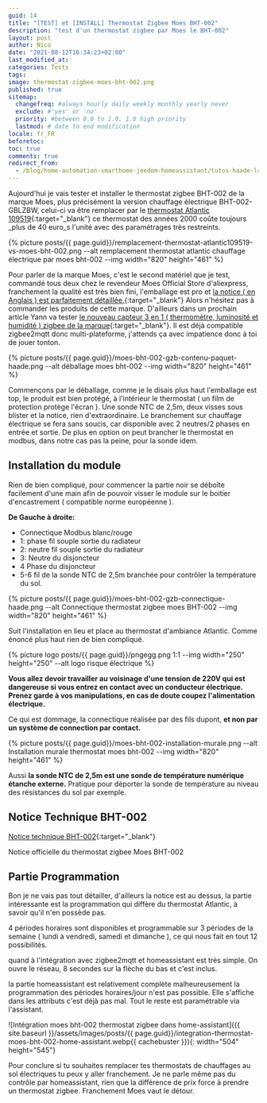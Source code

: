 ```yaml
---
guid: 14
title: "[TEST] et [INSTALL] Thermostat Zigbee Moes BHT-002"
description: "test d'un thermostat zigbee par Moes le BHT-002"
layout: post
author: Nico
date: "2021-08-12T16:34:23+02:00"
last_modified_at:
categories: Tests
tags:
image: thermostat-zigbee-moes-bht-002.png
published: true
sitemap:
  changefreq: #always hourly daily weekly monthly yearly never
  exclude: #'yes' or 'no'
  priority: #between 0.0 to 1.0, 1.0 high priority
  lastmod: # date to end modification
locale: fr_FR
beforetoc:
toc: true
comments: true
redirect_from:
  - /blog/home-automation-smarthome-jeedom-homeassistant/tutos-haade-lab/home-assistant/test-et-install-thermostat-zigbee-moes-bht-002
---
```

Aujourd'hui je vais tester et installer le thermostat zigbee BHT-002 de la marque Moes, plus précisément la version chauffage électrique BHT-002-GBLZBW, celui-ci va être remplacer par le [thermostat Atlantic 109519](https://www.rexel.fr/frx/Cat%C3%A9gorie/Chauffage-%C3%A9lectrique-climatisation-ventilation/Chauffage-domestique/C%C3%A2ble-chauffant/Plancher-Chauffant-Domocable---Thermostat-digital/ATL109519/p/62427465){:target="_blank"} ce thermostat des années 2000 coûte toujours _plus de 40 euro_s l'unité avec des paramétrages très restreints.

{% picture posts/{{ page.guid}}/remplacement-thermostat-atlantic109519-vs-moes-bht-002.png --alt remplacement thermostat atlantic chauffage électrique par moes bht-002 --img width="820" height="461" %}

Pour parler de la marque Moes, c'est le second matériel que je test, commandé tous deux chez le revendeur Moes Official Store d'aliexpress, franchement la qualité est très bien fini, l'emballage est pro et [la notice ( en Anglais ) est parfaitement détaillée.](https://drive.google.com/file/d/13ArYq5bkG5xbnuoVv76iHq4Rb2fCYrG5/view?usp=sharing){:target="_blank"} Alors n'hésitez pas à commander les produits de cette marque. D'ailleurs dans un prochain article Yann va tester [le nouveau capteur 3 en 1 ( thermomètre, luminosité et humidité ) zigbee de la marque](https://fr.aliexpress.com/item/1005002522611717.html?spm=a2g0o.productlist.0.0.47147798UjVhU9&algo_pvid=760ce515-952e-453c-bdc1-465c7c3542f7&algo_exp_id=760ce515-952e-453c-bdc1-465c7c3542f7-41){:target="_blank"}. Il est déjà compatible zigbee2mqtt donc multi-plateforme, j'attends ça avec impatience donc à toi de jouer tonton.

{% picture posts/{{ page.guid}}/moes-bht-002-gzb-contenu-paquet-haade.png --alt déballage moes bht-002 --img width="820" height="461" %}

Commençons par le déballage, comme je le disais plus haut l'emballage est top, le produit est bien protégé, à l'intérieur le thermostat ( un film de protection protège l'écran ). Une sonde NTC de 2,5m, deux visses sous blister et la notice, rien d'extraordinaire. Le branchement sur chauffage électrique se fera sans soucis, car disponible avec 2 neutres/2 phases en entrée et sortie. De plus en option on peut brancher le thermostat en modbus, dans notre cas pas la peine, pour la sonde idem.

## Installation du module

Rien de bien compliqué, pour commencer la partie noir se déboîte facilement d'une main afin de pouvoir visser le module sur le boitier d'encastrement ( compatible norme européenne ).

**De Gauche à droite:**

- Connectique Modbus blanc/rouge
- 1: phase fil souple sortie du radiateur
- 2: neutre fil souple sortie du radiateur
- 3: Neutre du disjoncteur
- 4 Phase du disjoncteur
- 5-6 fil de la sonde NTC de 2,5m branchée pour contrôler la température du sol.

{% picture posts/{{ page.guid}}/moes-bht-002-gzb-connectique-haade.png --alt Connectique thermostat zigbee moes BHT-002 --img width="820" height="461" %}

Suit l'installation en lieu et place au thermostat d'ambiance Atlantic. Comme énoncé plus haut rien de bien compliqué.

{% picture logo posts/{{ page.guid}}/pngegg.png 1:1 --img width="250" height="250" --alt logo risque électrique %}

**Vous allez devoir travailler au voisinage d'une tension de 220V qui est dangereuse si vous entrez en contact avec un conducteur électrique.** **Prenez garde à vos manipulations, en cas de doute coupez l'alimentation électrique.**

Ce qui est dommage, la connectique réalisée par des fils dupont, **et non par un système de connection par contact.**

{% picture posts/{{ page.guid}}/moes-bht-002-installation-murale.png --alt Installation murale thermostat moes bht-002 --img width="820" height="461" %}

Aussi **la sonde NTC de 2,5m est une sonde de température numérique étanche externe.** Pratique pour déporter la sonde de température au niveau des résistances du sol par exemple.

## Notice Technique BHT-002

[Notice technique BHT-002](https://drive.google.com/file/d/13ArYq5bkG5xbnuoVv76iHq4Rb2fCYrG5/view?usp=sharing){:target="_blank"}

Notice officielle du thermostat zigbee Moes BHT-002

## Partie Programmation

Bon je ne vais pas tout détailler, d'ailleurs la notice est au dessus, la partie intéressante est la programmation qui diffère du thermostat Atlantic, à savoir qu'il n'en possède pas.

4 périodes horaires sont disponibles et programmable sur 3 périodes de la semaine ( lundi à vendredi, samedi et dimanche ), ce qui nous fait en tout 12 possibilités.

quand à l'intégration avec zigbee2mqtt et homeassistant est très simple. On ouvre le réseau, 8 secondes sur la flèche du bas et c'est inclus.

la partie homeassistant est relativement complète malheureusement la programmation des périodes horaires/jour n'est pas possible. Elle s'affiche dans les attributs c'est déjà pas mal. Tout le reste est paramétrable via l'assistant.

![Intégration moes bht-002 thermostat zigbee dans home-assistant]({{ site.baseurl }}/assets/images/posts/{{ page.guid}}/integration-thermostat-moes-bht-002-home-assistant.webp{{ cachebuster }}){: width="504" height="545"} 

Pour conclure si tu souhaites remplacer tes thermostats de chauffages au sol électriques tu peux y aller franchement. Je ne parle même pas du contrôle par homeassistant, rien que la différence de prix force à prendre un thermostat zigbee. Franchement Moes vaut le détour.
